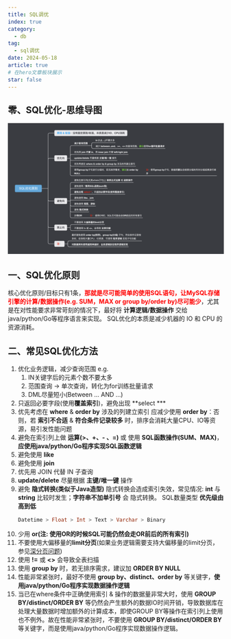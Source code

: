 ```yaml
---
title: SQL调优
index: true
category:
  - db
tag:
  - sql调优
date: 2024-05-18
article: true
# 在hero文章板块展示
star: false
---
```


<!-- more -->

## 零、SQL优化-思维导图
![](SQL优化原则.png)

## 一、SQL优化原则
核心优化原则/目标只有1条，**<font color="red">那就是尽可能简单的使用SQL语句，让MySQL存储引擎的计算/数据操作(e.g. SUM，MAX or group by/order by)尽可能少</font>**，尤其是在对性能要求非常苛刻的情况下，最好将 **计算逻辑/数据操作** 交给java/python/Go等程序语言来实现。
SQL优化的本质是减少机器的 IO 和 CPU 的资源消耗。


## 二、常见SQL优化方法
1. 优化业务逻辑，减少查询范围
    e.g. 
    1. IN关键字后的元素个数不要太多
    2. 范围查询 → 单次查询，转化为for训练批量请求
    3. DML尽量短小(Between … AND …)
2. 只返回必要字段(使用**覆盖索引**)，避免出现 **select *** 
3. 优先考虑在 **where** & **order by** 涉及的列建立索引
    应减少使用 **order by**：否则，若 **索引不合适** & **符合条件记录较多** 时，排序会消耗大量CPU、IO等资源，易引发性能问题
4. 避免在索引列上做 **运算(>、+、- 、=)** 或 使用 **SQL函数操作(SUM、MAX)**，**应使用java/python/Go程序实现SQL函数逻辑**
5. 避免使用 **like**
6. 避免使用 **join**
7. 优先用 JOIN 代替 IN 子查询
8. **update/delete** 尽量根据 **主键/唯一键** 操作
9. 避免 **隐式转换(类似于Java造型)**
    隐式转换会造成索引失效，常见情况: **int** 与 **string** 比较时发生；**字符串不加单引号** 会 隐式转换。
    SQL数量类型 **优先级由高到低**
    ```sql
    Datetime > Float > Int > Text > Varchar > Binary
    ```
10. 少用 **or(注: 使用OR的时候SQL可能仍然会走OR前后的所有索引)**
11. 不要使用大偏移量的**limit分页**(如果业务逻辑需要支持大偏移量的limit分页，参见[深分页问题](https://raysunwhut.github.io/system%20design/%E5%88%86%E9%A1%B5%E9%97%AE%E9%A2%98/%E6%B7%B1%E5%88%86%E9%A1%B5.html))
12. 使用 **!=** 或 **<>** 会导致全表扫描
13. 使用 **group by** 时，若无排序需求，建议加 **ORDER BY NULL**
14. 性能非常紧张时，最好不使用 **group by、distinct、order by** 等关键字，**使用java/python/Go程序实现数据操作逻辑**
14. 当已在where条件中正确使用索引 & 操作的数据量非常大时，使用 **GROUP BY/distinct/ORDER BY** 等仍然会产生额外的数据IO时间开销，导致数据库在处理大量数据时增加额外的计算成本，即使GROUP BY等操作在索引列上使用也不例外。故在性能非常紧张时，不要使用 **GROUP BY/distinct/ORDER BY** 等关键字，而是使用java/python/Go程序实现数据操作逻辑。






